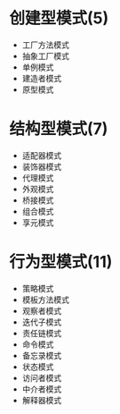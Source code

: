 <h1>创建型模式(5)</h1>
<ul>
<li>工厂方法模式</li>
<li>抽象工厂模式</li>
<li>单例模式</li>
<li>建造者模式</li>
<li>原型模式</li>
</ul>
<h1>结构型模式(7)</h1>
<ul>
<li>适配器模式</li>
<li>装饰器模式</li>
<li>代理模式</li>
<li>外观模式</li>
<li>桥接模式</li>
<li>组合模式</li>
<li>享元模式</li>
</ul>
<h1>行为型模式(11)</h1>
<ul>
<li>策略模式</li>
<li>模板方法模式</li>
<li>观察者模式</li>
<li>迭代子模式</li>
<li>责任链模式</li>
<li>命令模式</li>
<li>备忘录模式</li>
<li>状态模式</li>
<li>访问者模式</li>
<li>中介者模式</li>
<li>解释器模式</li>
</ul>
